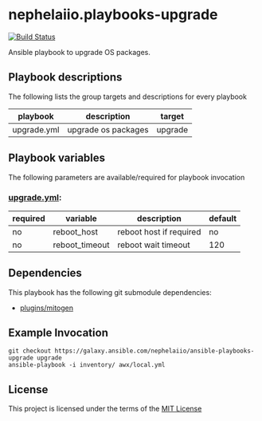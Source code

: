 # nephelaiio.playbooks-upgrade

[![Build Status](https://travis-ci.org/nephelaiio/ansible-playbooks-upgrade.svg?branch=master)](https://travis-ci.org/nephelaiio/ansible-playbooks-upgrade)

Ansible playbook to upgrade OS packages.

## Playbook descriptions

The following lists the group targets and descriptions for every playbook

| playbook    | description         | target  |
| ---         | ---                 | ---     |
| upgrade.yml | upgrade os packages | upgrade |

## Playbook variables

The following parameters are available/required for playbook invocation

### [upgrade.yml](local.yml):
| required | variable       | description             | default |
| ---      | ---            | ---                     | ---     |
| no       | reboot_host    | reboot host if required | no      |
| no       | reboot_timeout | reboot wait timeout     | 120     |

## Dependencies

This playbook has the following git submodule dependencies:

* [plugins/mitogen](https://github.com/dw/mitogen)

## Example Invocation

```
git checkout https://galaxy.ansible.com/nephelaiio/ansible-playbooks-upgrade upgrade
ansible-playbook -i inventory/ awx/local.yml
```

## License

This project is licensed under the terms of the [MIT License](/LICENSE)
